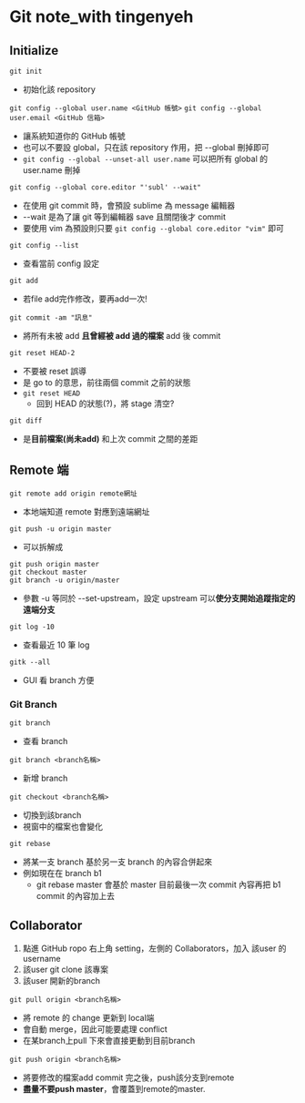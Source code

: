 ﻿# Git note_with tingenyeh

## Initialize

```git init```
- 初始化該 repository

```git config --global user.name <GitHub 帳號>```
```git config --global user.email <GitHub 信箱>```
- 讓系統知道你的 GitHub 帳號
- 也可以不要設 global，只在該 repository 作用，把 --global 刪掉即可
- ```git config --global --unset-all user.name``` 可以把所有 global 的 user.name 刪掉

```git config --global core.editor "'subl' --wait"```
- 在使用 git commit 時，會預設 sublime 為 message 編輯器
- --wait 是為了讓 git 等到編輯器 save 且關閉後才 commit
- 要使用 vim 為預設則只要 ```git config --global core.editor "vim"``` 即可

```git config --list```
- 查看當前 config 設定

```git add ```
- 若file add完作修改，要再add一次!

```git commit -am "訊息"```
- 將所有未被 add **且曾經被 add 過的檔案** add 後 commit

```git reset HEAD-2```
- 不要被 reset 誤導
- 是 go to 的意思，前往兩個 commit 之前的狀態
- ```git reset HEAD``` 
    - 回到 HEAD 的狀態(?)，將 stage 清空?

```git diff```
- 是**目前檔案(尚未add)** 和上次 commit 之間的差距

## Remote 端

```git remote add origin remote網址```
- 本地端知道 remote 對應到遠端網址

```git push -u origin master```
- 可以拆解成 
```
git push origin master
git checkout master
git branch -u origin/master
```
- 參數 -u 等同於 --set-upstream，設定 upstream 可以**使分支開始追蹤指定的遠端分支**


```git log -10```
- 查看最近 10 筆 log

```gitk --all```
- GUI 看 branch 方便

### Git Branch

```git branch```
- 查看 branch

```git branch <branch名稱>```
- 新增 branch

```git checkout <branch名稱>```
- 切換到該branch
- 視窗中的檔案也會變化

```git rebase```
- 將某一支 branch 基於另一支 branch 的內容合併起來
- 例如現在在 branch b1
    - git rebase master 會基於 master 目前最後一次 commit 內容再把 b1 commit 的內容加上去

    
## Collaborator

1. 點進 GitHub ropo 右上角 setting，左側的 Collaborators，加入 該user 的 username
2. 該user git clone 該專案
3. 該user 開新的branch


```git pull origin <branch名稱>```
- 將 remote 的 change 更新到 local端
- 會自動 merge，因此可能要處理 conflict
- 在某branch上pull 下來會直接更動到目前branch

```git push origin <branch名稱>```
- 將要修改的檔案add commit 完之後，push該分支到remote
- **盡量不要push master**，會覆蓋到remote的master.












